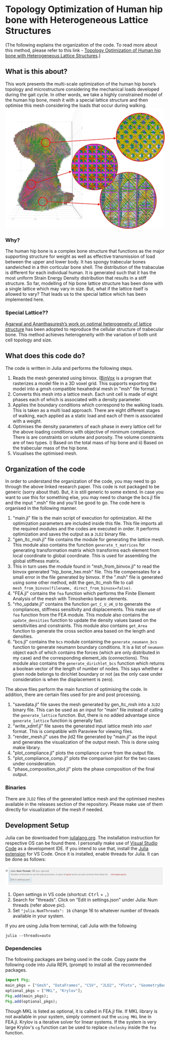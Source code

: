 # Topology Optimization of Human hip bone with Heterogeneous Lattice Structures

(The following explains the organization of the code. To read more about this method, please refer to this link - [Topology Optimization of Human hip bone with Heterogeneous Lattice Structures](https://quasiengineer.dev/tech/engg/hip_bone_heterogeneous_lattice/).)

## What is this about?
This work presents the multi-scale optimization of the human hip bone’s topology and microstructure considering the mechanical loads developed during the gait cycle. In other words, we take a highly constrained model of the human hip bone, mesh it with a special lattice structure and then optimise this mesh considering the loads that occur during walking.
![output mesh](images/output_mesh_109.jpg)

### Why?
The human hip bone is a complex bone structure that functions as the major supporting structure for weight as well as effective transmission of load between the upper and lower body. It has spongy trabecular bones sandwiched in a thin corticular bone shell. The distribution of the trabaculae is different for each individual human. It is generated such that it has the most uniform Strain Energy Density distribution that results in a stiff structure. So far, modelling of hip bone lattice structure has been done with a single lattice which may vary in size. But, what if the lattice itself is allowed to vary? That leads us to the special lattice which has been implemented here.

### Special Lattice??
[Agarwal and Ananthasuresh’s work on optimal heterogeneity of lattice structure](http://arxiv.org/abs/2103.02047) has been adopted to reproduce the cellular structure of trabecular bone. This method achieves heterogeneity with the variation of both unit cell topology and size.

## What does this code do?
The code is written in Julia and performs the following steps.

1. Reads the mesh generated using binvox. ([BinVox](https://www.patrickmin.com/binvox/) is a program that rasterizes a model file in a 3D voxel grid. This supports exporting the model into a gmsh compatible hexahedral mesh in "msh" file format.)
2. Converts this mesh into a lattice mesh. Each unit cell is made of eight phases each of which is associated with a density parameter.
3. Applies the boundary conditions which correspond to the walking loads. This is taken as a multi load approach. There are eight different stages of walking, each applied as a static load and each of them is associated with a weight.
4. Optimises the density parameters of each phase in every lattice cell for the above loading conditions with objective of minimum compliance. There is are constraints on volume and porosity. The volume constraints are of two types. i) Based on the total mass of hip bone and ii) Based on the trabecular mass of the hip bone.
5. Visualises the optimised mesh.

## Organization of the code
In order to understand the organization of the code, you may need to go through the above linked research paper. This code is not packaged to be generic (sorry about that). But, it is still generic to some extend. In case you want to use this for something else, you may need to change the bcs.jl file and the input ".msh" file and you'll be good to go. The code here is organised in the following manner.

1. "main.jl" file is the main script of execution for optimization. All the optimization parameters are included inside this file. This file imports all the required modules and the codes are executed in order. It performs optimization and saves the output as a `JLD2` binary file.
2. "gen_ltc_msh.jl" file contains the module for generating the lattice mesh. This module also contains the function `generate_t_matrices` for generating transformation matrix which transforms each element from local coordinate to global coordinate. This is used for assembling the global stiffness matrix.
3. This in turn uses the module found in "msh_from_binvox.jl" to read the binvox generated "hip_bone_hex.msh" file. This file compensates for a small error in the file generated by binvox. If the ".msh" file is generated using some other method, edit the gen_ltc_msh file to call `mesh_from_binvox(filename, direct_from_binvox=false)`.
4. "FEA.jl" contains the `fea` function which performs the Finite Element Analysis of the mesh with Timoshenko beam elements.
5. "rho_update.jl" contains the function `get_C_U_∂K_U` to generate the compliances, stiffness sensitivity and displacements. This make use of `fea` function from the FEA module. This module also contains the `update_densities` function to update the density values based on the sensitivities and constraints. This module also contains `get_Area` function to generate the cross section area based on the length and densities.
6. "bcs.jl" contains the `bcs` module containing the `generate_neumann_bcs` function to generate neumann boundary conditions. It is a list of `neumann` object each of which contains the forces (which are only distributed in my case) and the corresponding element_ids (connections). This module also contains the `generate_dirichlet_bcs` function which returns a boolean vector of the length of number of nodes. This says whether a given node belongs to dirichlet boundary or not (as the only case under consideration is when the displacement is zero).

The above files perform the main function of optimising the code. In addition, there are certain files used for pre and post processing.

1. "savedata.jl" file saves the mesh generated by gen_ltc_msh into a `JLD2` binary file. This can be used as an input for "main" file instead of calling the `generate_lattice` function. But, there is no added advantage since `generate_lattice` function is generally fast.
2. "write_xdmf.jl" file saves the generated input lattice mesh into `xdmf` format. This is compatible with Paraview for viewing files.
3. "render_mesh.jl" uses the jld2 file generated by "main.jl" as the input and generates the visualization of the output mesh. This is done using makie library.
4. "plot_compliance.jl" plots the compliance curve from the output file.
5. "plot_compliance_comp.jl" plots the comparison plot for the two cases under consideration.
6. "phase_composition_plot.jl" plots the phase composition of the final output.


### Binaries
There are `JLD2` files of the generated lattice mesh and the optimised meshes available in the releases section of the repository. Please make use of them directly for visualization of the mesh if needed.

## Development Setup
Julia can be downloaded from [julialang.org](https://julialang.org/). The installation instruction for respective OS can be found there. I personally make use of [Visual Studio Code](https://code.visualstudio.com/) as a development IDE. If you intend to use that, install the [Julia extension](https://www.julia-vscode.org/docs/stable/gettingstarted/) for VS Code. Once it is installed, enable threads for Julia. It can be done as follows:

![Julia threads](images/julia_num_threads.png)

1. Open settings in VS code (shortcut: <kbd>Ctrl</kbd> + <kbd>,</kbd>)
2. Search for "threads". Click on "Edit in settings.json" under Julia: Num threads (refer above pic).
3. Set `"julia.NumThreads": 16` change 16 to whatever number of threads available in your system.

If you are using Julia from terminal, call Julia with the following

```
julia --threads=auto
```

### Dependencies
The following packages are being used in the code. Copy paste the following code into Julia REPL (prompt) to install all the recommended packages.

```Julia
import Pkg;
main_pkgs = ["Gmsh", "DataFrames", "CSV", "JLD2", "Plots", "GeometryBasics", "GLMakie", "Colors"];
optional_pkgs = ["MKL", "Krylov"];
Pkg.add(main_pkgs);
Pkg.add(optional_pkgs);
```
Though MKL is listed as optional, it is called in FEA.jl file. If MKL library is not available in your system, simply comment out the `using MKL` line in FEA.jl. Krylov is a iterative solver for linear systems. If the system is very large Krylov's `cg` function can be used to replace `cholesky` inside the `fea` function.



